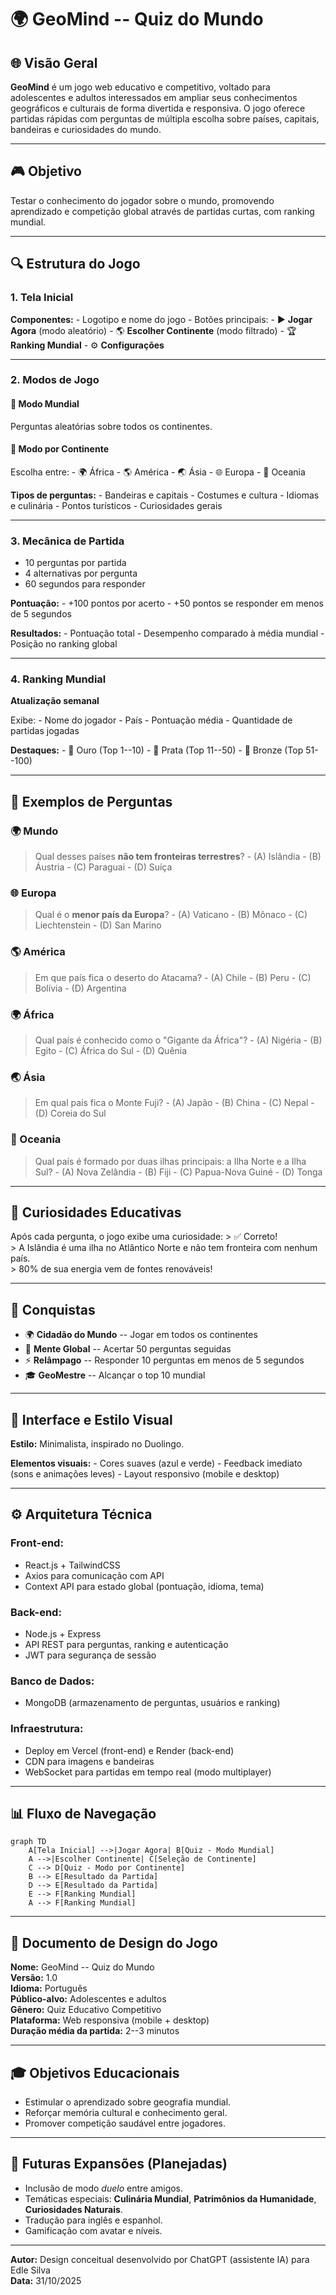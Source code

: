 # 🌍 GeoMind -- Quiz do Mundo

## 🌐 Visão Geral

**GeoMind** é um jogo web educativo e competitivo, voltado para
adolescentes e adultos interessados em ampliar seus conhecimentos
geográficos e culturais de forma divertida e responsiva. O jogo oferece
partidas rápidas com perguntas de múltipla escolha sobre países,
capitais, bandeiras e curiosidades do mundo.

------------------------------------------------------------------------

## 🎮 Objetivo

Testar o conhecimento do jogador sobre o mundo, promovendo aprendizado e
competição global através de partidas curtas, com ranking mundial.

------------------------------------------------------------------------

## 🔍 Estrutura do Jogo

### 1. Tela Inicial

**Componentes:** - Logotipo e nome do jogo - Botões principais: - ▶️
**Jogar Agora** (modo aleatório) - 🌎 **Escolher Continente** (modo
filtrado) - 🏆 **Ranking Mundial** - ⚙️ **Configurações**

------------------------------------------------------------------------

### 2. Modos de Jogo

#### 🔹 Modo Mundial

Perguntas aleatórias sobre todos os continentes.

#### 🔹 Modo por Continente

Escolha entre: - 🌍 África - 🌎 América - 🌏 Ásia - 🌐 Europa - 🌊
Oceania

**Tipos de perguntas:** - Bandeiras e capitais - Costumes e cultura -
Idiomas e culinária - Pontos turísticos - Curiosidades gerais

------------------------------------------------------------------------

### 3. Mecânica de Partida

-   10 perguntas por partida
-   4 alternativas por pergunta
-   60 segundos para responder

**Pontuação:** - +100 pontos por acerto - +50 pontos se responder em
menos de 5 segundos

**Resultados:** - Pontuação total - Desempenho comparado à média
mundial - Posição no ranking global

------------------------------------------------------------------------

### 4. Ranking Mundial

**Atualização semanal**

Exibe: - Nome do jogador - País - Pontuação média - Quantidade de
partidas jogadas

**Destaques:** - 🥇 Ouro (Top 1--10) - 🥈 Prata (Top 11--50) - 🥉 Bronze
(Top 51--100)

------------------------------------------------------------------------

## 🔹 Exemplos de Perguntas

### 🌍 Mundo

> Qual desses países **não tem fronteiras terrestres**? - (A) Islândia -
> (B) Áustria - (C) Paraguai - (D) Suíça

### 🌐 Europa

> Qual é o **menor país da Europa**? - (A) Vaticano - (B) Mônaco - (C)
> Liechtenstein - (D) San Marino

### 🌎 América

> Em que país fica o deserto do Atacama? - (A) Chile - (B) Peru - (C)
> Bolívia - (D) Argentina

### 🌍 África

> Qual país é conhecido como o "Gigante da África"? - (A) Nigéria - (B)
> Egito - (C) África do Sul - (D) Quênia

### 🌏 Ásia

> Em qual país fica o Monte Fuji? - (A) Japão - (B) China - (C) Nepal -
> (D) Coreia do Sul

### 🌊 Oceania

> Qual país é formado por duas ilhas principais: a Ilha Norte e a Ilha
> Sul? - (A) Nova Zelândia - (B) Fiji - (C) Papua-Nova Guiné - (D) Tonga

------------------------------------------------------------------------

## 🔹 Curiosidades Educativas

Após cada pergunta, o jogo exibe uma curiosidade: \> ✅ Correto!\
\> A Islândia é uma ilha no Atlântico Norte e não tem fronteira com
nenhum país.\
\> 80% de sua energia vem de fontes renováveis!

------------------------------------------------------------------------

## 🏅 Conquistas

-   🌍 **Cidadão do Mundo** -- Jogar em todos os continentes
-   🧠 **Mente Global** -- Acertar 50 perguntas seguidas
-   ⚡ **Relâmpago** -- Responder 10 perguntas em menos de 5 segundos
-   🎓 **GeoMestre** -- Alcançar o top 10 mundial

------------------------------------------------------------------------

## 🎨 Interface e Estilo Visual

**Estilo:** Minimalista, inspirado no Duolingo.

**Elementos visuais:** - Cores suaves (azul e verde) - Feedback imediato
(sons e animações leves) - Layout responsivo (mobile e desktop)

------------------------------------------------------------------------

## ⚙️ Arquitetura Técnica

### **Front-end:**

-   React.js + TailwindCSS
-   Axios para comunicação com API
-   Context API para estado global (pontuação, idioma, tema)

### **Back-end:**

-   Node.js + Express
-   API REST para perguntas, ranking e autenticação
-   JWT para segurança de sessão

### **Banco de Dados:**

-   MongoDB (armazenamento de perguntas, usuários e ranking)

### **Infraestrutura:**

-   Deploy em Vercel (front-end) e Render (back-end)
-   CDN para imagens e bandeiras
-   WebSocket para partidas em tempo real (modo multiplayer)

------------------------------------------------------------------------

## 📊 Fluxo de Navegação

``` mermaid
graph TD
    A[Tela Inicial] -->|Jogar Agora| B[Quiz - Modo Mundial]
    A -->|Escolher Continente| C[Seleção de Continente]
    C --> D[Quiz - Modo por Continente]
    B --> E[Resultado da Partida]
    D --> E[Resultado da Partida]
    E --> F[Ranking Mundial]
    A --> F[Ranking Mundial]
```

------------------------------------------------------------------------

## 📘 Documento de Design do Jogo

**Nome:** GeoMind -- Quiz do Mundo\
**Versão:** 1.0\
**Idioma:** Português\
**Público-alvo:** Adolescentes e adultos\
**Gênero:** Quiz Educativo Competitivo\
**Plataforma:** Web responsiva (mobile + desktop)\
**Duração média da partida:** 2--3 minutos

------------------------------------------------------------------------

## 🎓 Objetivos Educacionais

-   Estimular o aprendizado sobre geografia mundial.
-   Reforçar memória cultural e conhecimento geral.
-   Promover competição saudável entre jogadores.

------------------------------------------------------------------------

## 📅 Futuras Expansões (Planejadas)

-   Inclusão de modo *duelo* entre amigos.
-   Temáticas especiais: **Culinária Mundial**, **Patrimônios da
    Humanidade**, **Curiosidades Naturais**.
-   Tradução para inglês e espanhol.
-   Gamificação com avatar e níveis.

------------------------------------------------------------------------

**Autor:** Design conceitual desenvolvido por ChatGPT (assistente IA)
para Edle Silva\
**Data:** 31/10/2025
